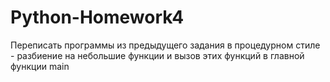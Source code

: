 # Python-Homework4
Переписать программы из предыдущего задания в процедурном стиле - разбиение на небольшие функции и вызов этих функций в главной функции main
